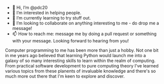 - 👋 Hi, I’m @pdc20
- 👀 I’m interested in helping people.
- 🌱 I’m currently learning to try stuff out.
- 💞️ I’m looking to collaborate on anything interesting to me - do drop me a message!
- 📫 How to reach me: message me by doing a pull request or something with your message. Looking forward to hearing from you!

Computer programming to me has been more than just a hobby. Not one bit in me years ago believed that learning Python would launch me into a galaxy of so many interesting skills to learn within the realm of computing. From practical software development to pure computing theory I've learned various topics from these planents of invaluable knowledge and there's so much more out there that I'm keen to explore and discover.


<!---
pdc20/pdc20 is a ✨ special ✨ repository because its `README.md` (this file) appears on your GitHub profile.
You can click the Preview link to take a look at your changes.
--->
